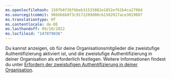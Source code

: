 ```yaml
---
ms.openlocfilehash: 150fb8f36f6beb31533882e1852ef61b4ca2798d
ms.sourcegitcommit: 96bbb6b8f3c9172209d80cb1502017ace3019807
ms.translationtype: HT
ms.contentlocale: de-DE
ms.lasthandoff: 09/10/2022
ms.locfileid: "147879036"
---
```

Du kannst anzeigen, ob für deine Organisationsmitglieder die zweistufige Authentifizierung aktiviert ist, und die zweistufige Authentifizierung in deiner Organisation als erforderlich festlegen. Weitere Informationen findest du unter [Erfordern der zweistufigen Authentifizierung in deiner Organisation](/organizations/keeping-your-organization-secure/requiring-two-factor-authentication-in-your-organization).
